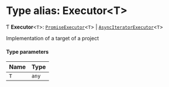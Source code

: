 # Type alias: Executor\<T\>

Ƭ **Executor**\<`T`\>: [`PromiseExecutor`](/reference/core-api/devkit/documents/PromiseExecutor)\<`T`\> \| [`AsyncIteratorExecutor`](/reference/core-api/devkit/documents/AsyncIteratorExecutor)\<`T`\>

Implementation of a target of a project

#### Type parameters

| Name | Type  |
| :--- | :---- |
| `T`  | `any` |
